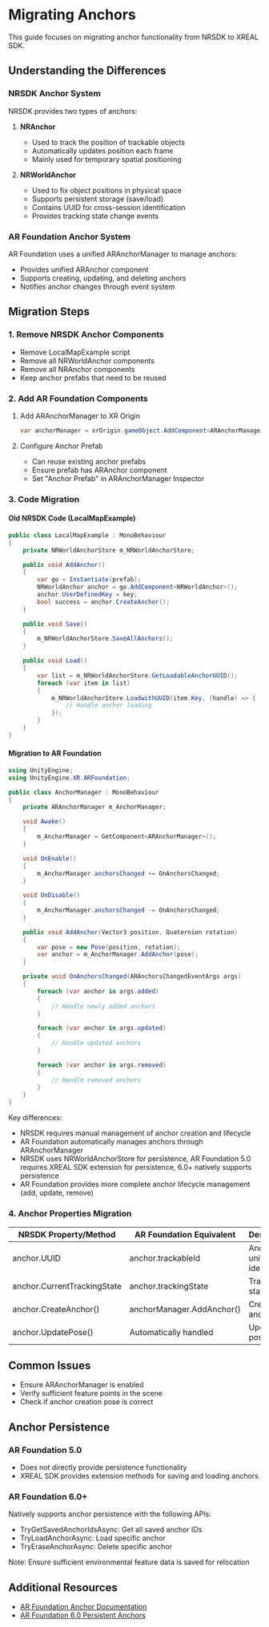 # Migrating Anchors

This guide focuses on migrating anchor functionality from NRSDK to XREAL SDK.

## Understanding the Differences

### NRSDK Anchor System
NRSDK provides two types of anchors:
1. **NRAnchor**
   - Used to track the position of trackable objects
   - Automatically updates position each frame
   - Mainly used for temporary spatial positioning

2. **NRWorldAnchor**
   - Used to fix object positions in physical space
   - Supports persistent storage (save/load)
   - Contains UUID for cross-session identification
   - Provides tracking state change events

### AR Foundation Anchor System
AR Foundation uses a unified ARAnchorManager to manage anchors:
- Provides unified ARAnchor component
- Supports creating, updating, and deleting anchors
- Notifies anchor changes through event system

## Migration Steps

### 1. Remove NRSDK Anchor Components
- Remove LocalMapExample script
- Remove all NRWorldAnchor components
- Remove all NRAnchor components
- Keep anchor prefabs that need to be reused

### 2. Add AR Foundation Components
1. Add ARAnchorManager to XR Origin
   ```csharp
   var anchorManager = xrOrigin.gameObject.AddComponent<ARAnchorManager>();
   ```

2. Configure Anchor Prefab
   - Can reuse existing anchor prefabs
   - Ensure prefab has ARAnchor component
   - Set "Anchor Prefab" in ARAnchorManager Inspector

### 3. Code Migration

#### Old NRSDK Code (LocalMapExample)
```csharp
public class LocalMapExample : MonoBehaviour
{
    private NRWorldAnchorStore m_NRWorldAnchorStore;

    public void AddAnchor()
    {
        var go = Instantiate(prefab);
        NRWorldAnchor anchor = go.AddComponent<NRWorldAnchor>();
        anchor.UserDefinedKey = key;
        bool success = anchor.CreateAnchor();
    }

    public void Save()
    {
        m_NRWorldAnchorStore.SaveAllAnchors();
    }

    public void Load()
    {
        var list = m_NRWorldAnchorStore.GetLoadableAnchorUUID();
        foreach (var item in list)
        {
            m_NRWorldAnchorStore.LoadwithUUID(item.Key, (handle) => {
                // Handle anchor loading
            });
        }
    }
}
```

#### Migration to AR Foundation
```csharp
using UnityEngine;
using UnityEngine.XR.ARFoundation;

public class AnchorManager : MonoBehaviour
{
    private ARAnchorManager m_AnchorManager;

    void Awake()
    {
        m_AnchorManager = GetComponent<ARAnchorManager>();
    }

    void OnEnable()
    {
        m_AnchorManager.anchorsChanged += OnAnchorsChanged;
    }

    void OnDisable()
    {
        m_AnchorManager.anchorsChanged -= OnAnchorsChanged;
    }

    public void AddAnchor(Vector3 position, Quaternion rotation)
    {
        var pose = new Pose(position, rotation);
        var anchor = m_AnchorManager.AddAnchor(pose);
    }

    private void OnAnchorsChanged(ARAnchorsChangedEventArgs args)
    {
        foreach (var anchor in args.added)
        {
            // Handle newly added anchors
        }

        foreach (var anchor in args.updated)
        {
            // Handle updated anchors
        }

        foreach (var anchor in args.removed)
        {
            // Handle removed anchors
        }
    }
}
```

Key differences:
- NRSDK requires manual management of anchor creation and lifecycle
- AR Foundation automatically manages anchors through ARAnchorManager
- NRSDK uses NRWorldAnchorStore for persistence, AR Foundation 5.0 requires XREAL SDK extension for persistence, 6.0+ natively supports persistence
- AR Foundation provides more complete anchor lifecycle management (add, update, remove)

### 4. Anchor Properties Migration

| NRSDK Property/Method | AR Foundation Equivalent | Description |
|----------------------|-------------------------|-------------|
| anchor.UUID | anchor.trackableId | Anchor unique identifier |
| anchor.CurrentTrackingState | anchor.trackingState | Tracking state |
| anchor.CreateAnchor() | anchorManager.AddAnchor() | Create anchor |
| anchor.UpdatePose() | Automatically handled | Update position |

## Common Issues
- Ensure ARAnchorManager is enabled
- Verify sufficient feature points in the scene
- Check if anchor creation pose is correct

## Anchor Persistence
### AR Foundation 5.0
- Does not directly provide persistence functionality
- XREAL SDK provides extension methods for saving and loading anchors

### AR Foundation 6.0+
Natively supports anchor persistence with the following APIs:
- TryGetSavedAnchorIdsAsync: Get all saved anchor IDs
- TryLoadAnchorAsync: Load specific anchor
- TryEraseAnchorAsync: Delete specific anchor

Note: Ensure sufficient environmental feature data is saved for relocation

## Additional Resources
- [AR Foundation Anchor Documentation](https://docs.unity3d.com/Packages/com.unity.xr.arfoundation@5.1/manual/features/anchors.html)
- [AR Foundation 6.0 Persistent Anchors](https://docs.unity3d.com/Packages/com.unity.xr.arfoundation@6.1/manual/features/anchors/persistent-anchors.html)
